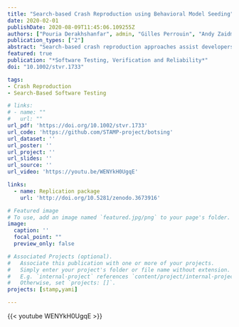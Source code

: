 ```yaml
---
title: "Search-based Crash Reproduction using Behavioral Model Seeding"
date: 2020-02-01
publishDate: 2020-08-09T11:45:06.109255Z
authors: ["Pouria Derakhshanfar", admin, "Gilles Perrouin", "Andy Zaidman", "Arie van Deursen"]
publication_types: ["2"]
abstract: "Search-based crash reproduction approaches assist developers during debugging by generating a test case, which reproduces a crash given its stack trace. One of the fundamental steps of this approach is creating objects needed to trigger the crash. One way to overcome this limitation is seeding: using information about the application during the search process. With seeding, the existing usages of classes can be used in the search process to produce realistic sequences of method calls, which create the required objects. In this study, we introduce behavioural model seeding: a new seeding method that learns class usages from both the system under test and existing test cases. Learned usages are then synthesized in a behavioural model (state machine). Then, this model serves to guide the evolutionary process. To assess behavioural model seeding, we evaluate it against test seeding (the state-of-the-art technique for seeding realistic objects) and no seeding (without seeding any class usage). For this evaluation, we use a benchmark of 122 hard-to-reproduce crashes stemming from six open-source projects. Our results indicate that behavioural model seeding outperforms both test seeding and no seeding by a minimum of 6% without any notable negative impact on efficiency."
featured: true
publication: "*Software Testing, Verification and Reliability*"
doi: "10.1002/stvr.1733"

tags:
- Crash Reproduction
- Search-Based Software Testing

# links:
# - name: ""
#   url: ""
url_pdf: 'https://doi.org/10.1002/stvr.1733'
url_code: 'https://github.com/STAMP-project/botsing'
url_dataset: ''
url_poster: ''
url_project: ''
url_slides: ''
url_source: ''
url_video: 'https://youtu.be/WENYkH0UgqE'

links:
  - name: Replication package
    url: 'http://doi.org/10.5281/zenodo.3673916'

# Featured image
# To use, add an image named `featured.jpg/png` to your page's folder.
image:
  caption: ''
  focal_point: ""
  preview_only: false

# Associated Projects (optional).
#   Associate this publication with one or more of your projects.
#   Simply enter your project's folder or file name without extension.
#   E.g. `internal-project` references `content/project/internal-project/index.md`.
#   Otherwise, set `projects: []`.
projects: [stamp,yami]

---
```


{{< youtube WENYkH0UgqE >}}
